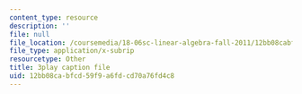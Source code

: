 ```yaml
---
content_type: resource
description: ''
file: null
file_location: /coursemedia/18-06sc-linear-algebra-fall-2011/12bb08cabfcd59f9a6fdcd70a76fd4c8_VYS9EYZ3gCo.vtt
file_type: application/x-subrip
resourcetype: Other
title: 3play caption file
uid: 12bb08ca-bfcd-59f9-a6fd-cd70a76fd4c8
---
```

